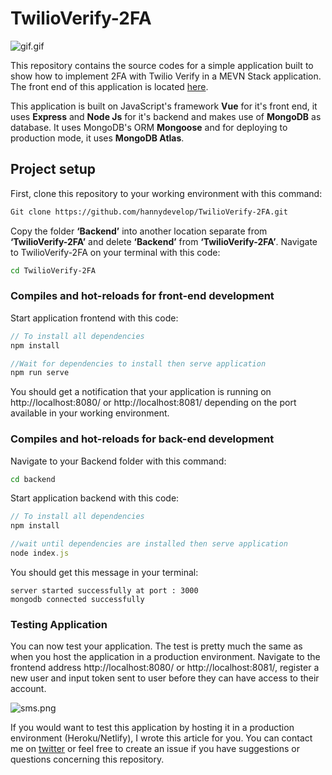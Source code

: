 # TwilioVerify-2FA

![gif.gif](https://cdn.hashnode.com/res/hashnode/image/upload/v1605249970317/WAaKbFcH5.gif)

This repository contains the source codes for a simple application built to show how to implement 2FA with Twilio Verify in a MEVN Stack application. The front end of this application is located [here](https://twilioverifymevnapp.netlify.app/).

This application is built on JavaScript's framework **Vue** for it's front end, it uses **Express** and **Node Js** for it's backend and makes use of **MongoDB** as database. It uses MongoDB's ORM **Mongoose** and for deploying to production mode, it uses **MongoDB Atlas**.

## Project setup

First, clone this repository to your working environment with this command:

```bash
Git clone https://github.com/hannydevelop/TwilioVerify-2FA.git
```

Copy the folder **‘Backend’** into another location separate from **‘TwilioVerify-2FA’** and delete **‘Backend’** from **‘TwilioVerify-2FA’**. Navigate to TwilioVerify-2FA on your terminal with this code:

```bash
cd TwilioVerify-2FA
```

### Compiles and hot-reloads for front-end development

Start application frontend with this code:

```javascript
// To install all dependencies
npm install

//Wait for dependencies to install then serve application
npm run serve
```

You should get a notification that your application is running on http://localhost:8080/ or http://localhost:8081/ depending on the port available in your working environment.

### Compiles and hot-reloads for back-end development

Navigate to your Backend folder with this command:

```bash
cd backend
```
Start application backend with this code:

```javascript
// To install all dependencies
npm install

//wait until dependencies are installed then serve application
node index.js
```
You should get this message in your terminal:

```
server started successfully at port : 3000
mongodb connected successfully
```

### Testing Application

You can now test your application. The test is pretty much the same as when you host the application in a production environment. Navigate to the frontend address  http://localhost:8080/ or http://localhost:8081/, register a new user and input token sent to user before they can have access to their account. 

![sms.png](https://cdn.hashnode.com/res/hashnode/image/upload/v1605249955025/CxvymsUUw.png)

If you would want to test this application by hosting it in a production environment (Heroku/Netlify), I wrote this article for you. You can contact me on [twitter](https://twitter.com/hannydevelop) or feel free to create an issue if you have suggestions or questions concerning this repository.
